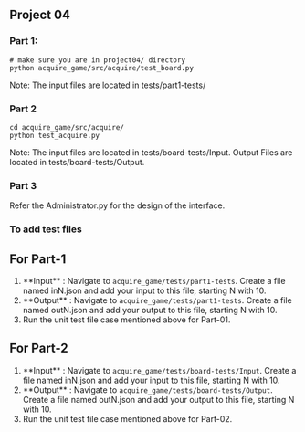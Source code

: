 ## Project 04

### Part 1:

```
# make sure you are in project04/ directory
python acquire_game/src/acquire/test_board.py
```

Note: The input files are located in tests/part1-tests/

### Part 2

```
cd acquire_game/src/acquire/
python test_acquire.py
```

Note: The input files are located in tests/board-tests/Input.
Output Files are located in tests/board-tests/Output.

### Part 3

Refer the Administrator.py for the design of the interface.

### To add test files

## For Part-1

1. \*\*Input\*\* : Navigate to `acquire_game/tests/part1-tests`. Create a file named inN.json and add your input to this file, starting N with 10.
2. \*\*Output\*\* : Navigate to `acquire_game/tests/part1-tests`. Create a file named outN.json and add your output to this file, starting N with 10.
3. Run the unit test file case mentioned above for Part-01.

## For Part-2

1. \*\*Input\*\* : Navigate to `acquire_game/tests/board-tests/Input`. Create a file named inN.json and add your input to this file, starting N with 10.
2. \*\*Output\*\* : Navigate to `acquire_game/tests/board-tests/Output`. Create a file named outN.json and add your output to this file, starting N with 10.
3. Run the unit test file case mentioned above for Part-02.
